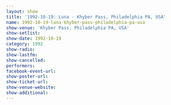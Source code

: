 ```yaml
---
layout: show
title: '1992-10-19: Luna - Khyber Pass, Philadelphia PA, USA'
name: 1992-10-19-luna-khyber-pass-philadelphia-pa-usa
show-venue: 'Khyber Pass, Philadelphia PA, USA'
show-setlist: 
show-date: 1992-10-19
category: 1992
show-radio: 
show-lastfm: 
show-cancelled: 
performers: 
facebook-event-url: 
show-poster-url: 
show-ticket-url: 
show-venue-website: 
show-additional: 
---
```


